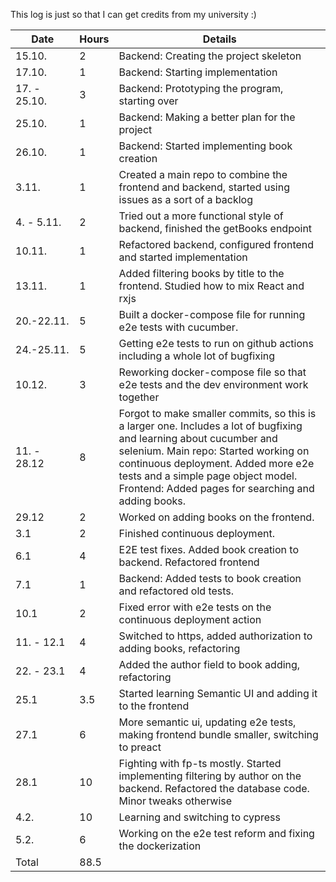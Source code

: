 This log is just so that I can get credits from my university :)

| Date         | Hours | Details                                                                                                                                                                                                                                                                                        |
| ------------ | ----- | ---------------------------------------------------------------------------------------------------------------------------------------------------------------------------------------------------------------------------------------------------------------------------------------------- |
| 15.10.       | 2     | Backend: Creating the project skeleton                                                                                                                                                                                                                                                         |
| 17.10.       | 1     | Backend: Starting implementation                                                                                                                                                                                                                                                               |
| 17. - 25.10. | 3     | Backend: Prototyping the program, starting over                                                                                                                                                                                                                                                |
| 25.10.       | 1     | Backend: Making a better plan for the project                                                                                                                                                                                                                                                  |
| 26.10.       | 1     | Backend: Started implementing book creation                                                                                                                                                                                                                                                    |
| 3.11.        | 1     | Created a main repo to combine the frontend and backend, started using issues as a sort of a backlog                                                                                                                                                                                           |
| 4. - 5.11.   | 2     | Tried out a more functional style of backend, finished the getBooks endpoint                                                                                                                                                                                                                   |
| 10.11.       | 1     | Refactored backend, configured frontend and started implementation                                                                                                                                                                                                                             |
| 13.11.       | 1     | Added filtering books by title to the frontend. Studied how to mix React and rxjs                                                                                                                                                                                                              |
| 20.-22.11.   | 5     | Built a docker-compose file for running e2e tests with cucumber.                                                                                                                                                                                                                               |
| 24.-25.11.   | 5     | Getting e2e tests to run on github actions including a whole lot of bugfixing                                                                                                                                                                                                                  |
| 10.12.       | 3     | Reworking docker-compose file so that e2e tests and the dev environment work together                                                                                                                                                                                                          |
| 11. - 28.12  | 8     | Forgot to make smaller commits, so this is a larger one. Includes a lot of bugfixing and learning about cucumber and selenium. Main repo: Started working on continuous deployment. Added more e2e tests and a simple page object model. Frontend: Added pages for searching and adding books. |
| 29.12        | 2     | Worked on adding books on the frontend.                                                                                                                                                                                                                                                        |
| 3.1          | 2     | Finished continuous deployment.                                                                                                                                                                                                                                                                |
| 6.1          | 4     | E2E test fixes. Added book creation to backend. Refactored frontend                                                                                                                                                                                                                            |
| 7.1          | 1     | Backend: Added tests to book creation and refactored old tests.                                                                                                                                                                                                                                |
| 10.1         | 2     | Fixed error with e2e tests on the continuous deployment action                                                                                                                                                                                                                                 |
| 11. - 12.1   | 4     | Switched to https, added authorization to adding books,                                                         refactoring                                                                                                                                                                    |
| 22. - 23.1   | 4     | Added the author field to book adding, refactoring                                                                                                                                                                                                                                             |
| 25.1         | 3.5   | Started learning Semantic UI and adding it to the frontend                                                                                                                                                                                                                                     |
| 27.1         | 6     | More semantic ui, updating e2e tests, making frontend bundle smaller, switching to preact                                                                                                                                                                                                      |
| 28.1         | 10    | Fighting with fp-ts mostly. Started implementing filtering by author on the backend. Refactored the database code. Minor tweaks otherwise                                                                                                                                                      |
| 4.2.         | 10    | Learning and switching to cypress                                                                                                                                                                                                                                                              |
| 5.2.         | 6     | Working on the e2e test reform and fixing the dockerization                                                                                                                                                                                                                                                                                               |
| Total        | 88.5  |                                                                                                                                                                                                                                                                                                |
